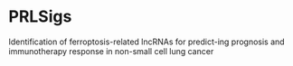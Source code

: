 # PRLSigs
Identification of ferroptosis-related lncRNAs for predict-ing prognosis and immunotherapy response in non-small cell lung cancer
